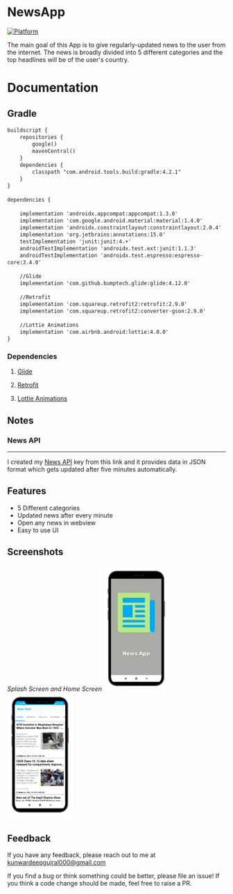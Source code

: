 # NewsApp

[![Platform](https://img.shields.io/badge/platform-Android-yellow.svg)](https://www.android.com)


The main goal of this App is to give regularly-updated news to the user from the internet. The news is broadly divided into 5 different categories and the top headlines will be of the user's country.



# Documentation

## Gradle
```
buildscript {
    repositories {
        google()
        mavenCentral()
    }
    dependencies {
        classpath "com.android.tools.build:gradle:4.2.1"
    }
}

dependencies {

    implementation 'androidx.appcompat:appcompat:1.3.0'
    implementation 'com.google.android.material:material:1.4.0'
    implementation 'androidx.constraintlayout:constraintlayout:2.0.4'
    implementation 'org.jetbrains:annotations:15.0'
    testImplementation 'junit:junit:4.+'
    androidTestImplementation 'androidx.test.ext:junit:1.1.3'
    androidTestImplementation 'androidx.test.espresso:espresso-core:3.4.0'

    //Glide
    implementation 'com.github.bumptech.glide:glide:4.12.0'

    //Retrofit
    implementation 'com.squareup.retrofit2:retrofit:2.9.0'
    implementation 'com.squareup.retrofit2:converter-gson:2.9.0'

    //Lottie Animations
    implementation 'com.airbnb.android:lottie:4.0.0'
}
```
### Dependencies

1. [Glide](https://github.com/bumptech/glide)

1. [Retrofit](https://square.github.io/retrofit)

1. [Lottie Animations](https://github.com/airbnb/lottie-android)

## Notes

###  News API
---
I created my  [News API](https://newsapi.org/) key from this link and it provides data in JSON format which gets updated after five minutes automatically.
## Features

- 5 Different categories
- Updated news after every minute
- Open any news in webview
- Easy to use UI

## Screenshots

###### Splash Screen and Home Screen <img src="https://github.com/kunwardeepgujral01/Android-News-App/blob/master/Splash_Screen.png" width="30%"><img src="https://github.com/kunwardeepgujral01/Android-News-App/blob/master/Home_Screen.png" width="30%">

## Feedback

If you have any feedback, please reach out to me at kunwardeepgujral000@gmail.com


If you find a bug or think something could be better, please file an issue! If you think a code change should be made, feel free to raise a PR.

  
